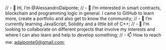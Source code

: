 // - 👋 Hi, I’m @AlessandroDalponte;
// - 👀 I’m interested in smart contracts, blockchain and programming logic in general. I came to GitHub to learn more, create a portfolio and also get to know the community;
// - 🌱 I’m currently learning JavaScript, Solidity and a little bit of C++;
// - 💞️ I’m looking to collaborate on different projects that involve my interests and where I can also learn and help to develop something;
// - 📫 How to reach me: adalponte0@gmail.com;

<!---
AlessandroDalponte/AlessandroDalponte is a ✨ special ✨ repository because its `README.md` (this file) appears on your GitHub profile.
You can click the Preview link to take a look at your changes.
--->
